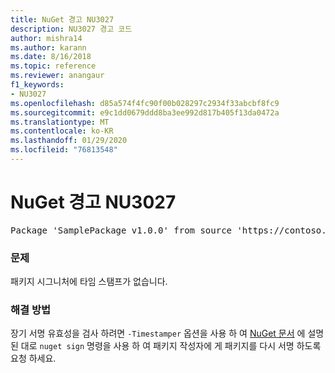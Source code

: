 ```yaml
---
title: NuGet 경고 NU3027
description: NU3027 경고 코드
author: mishra14
ms.author: karann
ms.date: 8/16/2018
ms.topic: reference
ms.reviewer: anangaur
f1_keywords:
- NU3027
ms.openlocfilehash: d85a574f4fc90f00b028297c2934f33abcbf8fc9
ms.sourcegitcommit: e9c1dd0679ddd8ba3ee992d817b405f13da0472a
ms.translationtype: MT
ms.contentlocale: ko-KR
ms.lasthandoff: 01/29/2020
ms.locfileid: "76813548"
---
```

# <a name="nuget-warning-nu3027"></a>NuGet 경고 NU3027

<pre>Package 'SamplePackage v1.0.0' from source 'https://contoso.com/index.json': The signature should be timestamped to enable long-term signature validity after the certificate has expired.</pre>

### <a name="issue"></a>문제

패키지 시그니처에 타임 스탬프가 없습니다.


### <a name="solution"></a>해결 방법

장기 서명 유효성을 검사 하려면 `-Timestamper` 옵션을 사용 하 여 [NuGet 문서](../../create-packages/sign-a-package.md) 에 설명 된 대로 `nuget sign` 명령을 사용 하 여 패키지 작성자에 게 패키지를 다시 서명 하도록 요청 하세요.
